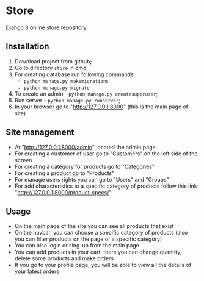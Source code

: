 # Store

Django 3 online store repository

## Installation

1. Download project from github;
2. Go to directory `store` in cmd;
3. For creating database run following commands: 
   - `python manage.py makemigrations` 
   - `python manage.py migrate`
4. To create an admin - `python manage.py createsuperuser`;
5. Run server - `python manage.py runserver`;
6. In your browser go to "http://127.0.0.1:8000" (this is the main page of site)

## Site management

- At "http://127.0.0.1:8000/admin" located the admin page
- For creating a customer of user go to "Customers" on the left side of the screen
- For creating a category for products go to "Categories"
- For creating a product go to "Products" 
- For manage users rights you can go to "Users" and "Groups"
- For add characteristics to a specific category of products follow this link "http://127.0.0.1:8000/product-specs/"

## Usage

- On the main page of the site you can see all products that exist
- On the navbar, you can choose a specific category of products (also you can filter products on the page of a specific category)
- You can also login or sing-up from the main page
- You can add products in your cart, there you can change quantity, delete some products and make orders
- If you go to your profile page, you will be able to view all the details of your latest orders
